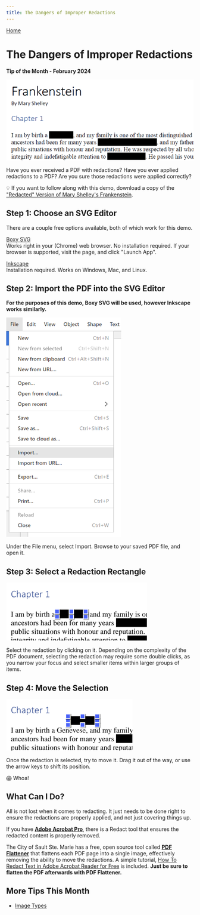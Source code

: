 ```yaml
---
title: The Dangers of Improper Redactions
---
```


[Home](https://cityssm.github.io/tip-of-the-month/)

# The Dangers of Improper Redactions

**Tip of the Month - February 2024**

![Redacted Frankenstein](pdf.png)

Have you ever received a PDF with redactions? Have you ever applied redactions to a PDF?
Are you sure those redactions were applied correctly?

💡 If you want to follow along with this demo, download a copy of the
["Redacted" Version of Mary Shelley's Frankenstein](frankenstein.pdf).

## Step 1: Choose an SVG Editor

There are a couple free options available, both of which work for this demo.

[Boxy SVG](https://boxy-svg.com/)<br />
Works right in your (Chrome) web browser. No installation required.
If your browser is supported, visit the page, and click "Launch App".

[Inkscape](https://inkscape.org/)<br />
Installation required. Works on Windows, Mac, and Linux.

## Step 2: Import the PDF into the SVG Editor

**For the purposes of this demo, Boxy SVG will be used, however Inkscape works similarly.**

![Import into Boxy SVG](boxy-import.png)

Under the File menu, select Import. Browse to your saved PDF file, and open it.

## Step 3: Select a Redaction Rectangle

![Select a Redaction](boxy-select.png)

Select the redaction by clicking on it. Depending on the complexity of the PDF document,
selecting the redaction may require some double clicks,
as you narrow your focus and select smaller items within larger groups of items.

## Step 4: Move the Selection

![Move the Redaction](boxy-unredact.png)

Once the redaction is selected, try to move it. Drag it out of the way, or use the arrow keys to shift its position.

😱 Whoa!

## What Can I Do?

All is not lost when it comes to redacting. It just needs to be done right to ensure the redactions are properly applied,
and not just covering things up.

If you have [**Adobe Acrobat Pro**](https://www.adobe.com/ca/acrobat/acrobat-pro.html),
there is a Redact tool that ensures the redacted content is properly removed.

The City of Sault Ste. Marie has a free, open source tool called [**PDF Flattener**](https://github.com/cityssm/pdfFlattener)
that flattens each PDF page into a single image, effectively removing the ability to move the redactions.
A simple tutorial, [How To Redact Text in Adobe Acrobat Reader for Free](https://github.com/cityssm/pdfFlattener/blob/master/HOWTO.md)
is included. **Just be sure to flatten the PDF afterwards with PDF Flattener.**

## More Tips This Month

- [Image Types](image-types.md)
